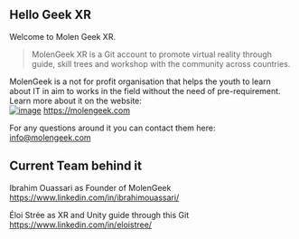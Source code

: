  ## Hello Geek XR

Welcome to Molen Geek XR.
> MolenGeek XR is a Git account to promote virtual reality through guide, skill trees and workshop with the community across countries.

MolenGeek is a not for profit organisation that helps the youth to learn about IT in aim to works in the field without the need of pre-requirement. Learn more about it on the website:   
[![image](https://user-images.githubusercontent.com/120555049/207548384-02cc99d3-b268-45a9-891e-f738142315a1.png)](https://molengeek.com)
https://molengeek.com

For any questions around it you can contact them here:
info@molengeek.com

## Current Team behind it

Ibrahim Ouassari as Founder of MolenGeek
https://www.linkedin.com/in/ibrahimouassari/

Éloi Strée as XR and Unity guide through this Git
https://www.linkedin.com/in/eloistree/

